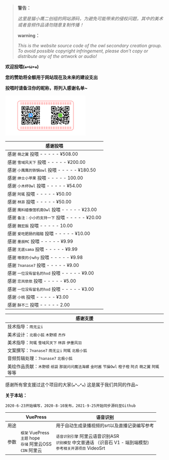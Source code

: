 

>   **警告：**
>
>   *这里是猫小鹰二创组的网站源码，为避免可能带来的侵权问题，其中的美术或者音频作品请勿随意复制传播！*
>
>   **warning：**
>
>   *This is the website source code of the owl secondary creation group. To avoid possible copyright infringement, please don't copy or distribute any of the artwork or audio!*

**欢迎投喂(๑•ω•๑)**

**您的赞助将全额用于网站现在及未来的建设支出**

**投喂时请备注你的昵称，将列入感谢名单~**

[<img src="/imgs/pay1-3.png" alt="img" style="zoom: 25%;" />](https://beijixiaohu.oss-cn-beijing.aliyuncs.com/picture/pay1-3.png)

| 感谢投喂                                          |
| ------------------------------------------------- |
| 感谢 `萌之翼` 投喂 - - - - - ¥508.00              |
| 感谢 `雪域风天下` 投喂 - - - - - ¥200.00          |
| 感谢 `小鹰鹰的铁锅owl` 投喂 - - - - - ¥180.50     |
| 感谢 `绅士小苹果` 投喂 - - - - - 100.00           |
| 感谢 `小木杯Owl` 投喂 - - - - - ¥54.00            |
| 感谢 `阿辄` 投喂 - - - - - ¥50.00                 |
| 感谢 `林菲` 投喂 - - - - - ¥50.00                 |
| 感谢 `鹰料蜡像馆机南Owl` 投喂 - - - - - ¥23.00    |
| 感谢 `备注：小小的支持一下` 投喂 - - - - - ¥20.00 |
| 感谢 `魏宏振` 投喂 - - - - - 10.00                |
| 感谢 `爱吃肥肠的醋醋` 投喂 - - - - - ¥10.00       |
| 感谢 `墨辰MC` 投喂 - - - - - ¥9.99                |
| 感谢 `无底sama` 投喂 - - - - - ¥9.99              |
| 感谢 `嗷夜的小why` 投喂 - - - - - ¥9.98           |
| 感谢 `7nanase7` 投喂 - - - - - ¥9.00              |
| 感谢 `一位没有留名的hxd` 投喂 - - - - - ¥9.00     |
| 感谢 `恋岚依依` 投喂 - - - - - ¥5.00              |
| 感谢 `一位没有留名的hxd` 投喂 - - - - - ¥3.00     |
| 感谢 `小桃` 投喂 - - - - - ¥3.00                  |
| 感谢 `酥不二` 投喂 - - - - - 2.00                 |

| 感谢支援                                                     |
| ------------------------------------------------------------ |
| 技术指导：`雨无尘i`                                          |
| 美术设计：`北极小狐` `木野顺` `杰作`                         |
| 美术指导：`阿辄` `雪域风天下` `林菲` `伊墨风羽`              |
| 文案撰写：`7nanase7` `雨无尘i` `阿辄` `北极小狐`             |
| 音频剪辑处理：`7nanase7` `北极小狐`                          |
| 美绘作品贡献：`木野顺` `纸袋` `那就问问魔法海螺` `金时酱` `节操Owl` `橙子橙` `阿贞` `萌之翼` `阿辄` 等等 |

感谢所有曾支援过这个项目的大家(⁎˃ᴗ˂⁎) 这是属于我们共同的作品~

**关于本站：**

```
2020-6-23开始编写，2020-8-10发布，2021-9-25开始同步源码至Github
```

|      | VuePress                                                     | 语音识别                                                     |
| ---- | ------------------------------------------------------------ | ------------------------------------------------------------ |
| 用途 |                                                              | 用于自动生成录播视频的srt以及直播记录编写参考                |
| 参数 | `框架` VuePress <br>`主题`  hope<br>`存储` 阿里云OSS <br>`CDN` 阿里云 | `语音识别引擎` 阿里云语音识别ASR<br>`识别模型` 中文普通话 （识音石 V1 - 端到端模型) <br>`参考相关开源项目` VideoSrt |



